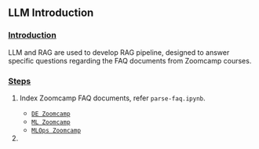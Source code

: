 ## LLM Introduction

### <ins>Introduction</ins>
LLM and RAG are used to develop RAG pipeline, designed to answer specific questions regarding the FAQ documents from Zoomcamp courses.

### <ins>Steps</ins>
1. Index Zoomcamp FAQ documents, refer `parse-faq.ipynb`.
    - [`DE Zoomcamp`](https://docs.google.com/document/d/19bnYs80DwuUimHM65UV3sylsCn2j1vziPOwzBwQrebw/edit)
    - [`ML Zoomcamp`](https://docs.google.com/document/d/1LpPanc33QJJ6BSsyxVg-pWNMplal84TdZtq10naIhD8/edit)
    - [`MLOps Zoomcamp`](https://docs.google.com/document/d/12TlBfhIiKtyBv8RnsoJR6F72bkPDGEvPOItJIxaEzE0/edit)

2. 